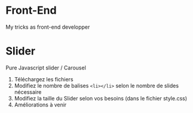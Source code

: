 # Front-End
My tricks as front-end developper


# Slider

Pure Javascript slider / Carousel

1. Téléchargez les fichiers
2. Modifiez le nombre de balises ````<li></li>```` selon le nombre de slides nécessaire
3. Modifiez la taille du Slider selon vos besoins (dans le fichier style.css)
4. Améliorations à venir
